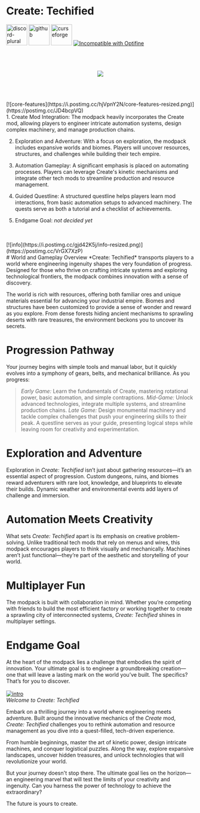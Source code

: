 # Create: Techified

  <a href="https://discord.gg/WjFH9uZUJA">
  <img alt="discord-plural" height="56" src="https://cdn.jsdelivr.net/npm/@intergrav/devins-badges@3/assets/cozy/social/discord-plural_vector.svg" alt="Talk with us on Discord"></a>

  <a href="https://github.com/CreateTechified/Modpack/Releases">
  <img alt="github" height="56" src="https://cdn.jsdelivr.net/npm/@intergrav/devins-badges@3/assets/cozy/available/github_vector.svg" alt="Available from GitHub Releases"></a>

  <a href="https://www.curseforge.com/minecraft/modpacks/create-techified">
  <img alt="curseforge" height="56" src="https://cdn.jsdelivr.net/npm/@intergrav/devins-badges@3/assets/cozy/available/curseforge_vector.svg" alt="Available on CurseForge"></a>

  <a href="https://lambdaurora.dev/optifine_alternatives" rel="noopener nofollow ugc">
  <img src="https://wsrv.nl/?url=https%3A%2F%2Fimages.teamresourceful.com%2Fu%2F8vCLgK.svg&amp;n=-1" alt="Incompatible with Optifine"></a>
  </br>
<br>
<br>
<br>
<p align="center">
  <img src="https://github.com/user-attachments/assets/6665e4a8-0b27-4a08-a313-d7f27bf67953" />
</p>
<br>
<br>
<br>
[![core-features](https://i.postimg.cc/hjVpnY2N/core-features-resized.png)](https://postimg.cc/JD4bcpVQ)
<br>
1. Create Mod Integration:
The modpack heavily incorporates the Create mod, allowing players to engineer intricate automation systems, design complex machinery, and manage production chains.

2. Exploration and Adventure:
With a focus on exploration, the modpack includes expansive worlds and biomes. Players will uncover resources, structures, and challenges while building their tech empire.

3. Automation Gameplay:
A significant emphasis is placed on automating processes. Players can leverage Create's kinetic mechanisms and integrate other tech mods to streamline production and resource management.

4. Guided Questline:
A structured questline helps players learn mod interactions, from basic automation setups to advanced machinery. The quests serve as both a tutorial and a checklist of achievements.

5. Endgame Goal:
*not decided yet*
<br>
<br>
[![info](https://i.postimg.cc/gjd42K5j/info-resized.png)](https://postimg.cc/VrGX7XzP)
<br>
# World and Gameplay Overview
*Create: Techified* transports players to a world where engineering ingenuity shapes the very foundation of progress. Designed for those who thrive on crafting intricate systems and exploring technological frontiers, the modpack combines innovation with a sense of discovery.

The world is rich with resources, offering both familiar ores and unique materials essential for advancing your industrial empire. Biomes and structures have been customized to provide a sense of wonder and reward as you explore. From dense forests hiding ancient mechanisms to sprawling deserts with rare treasures, the environment beckons you to uncover its secrets.

# Progression Pathway
Your journey begins with simple tools and manual labor, but it quickly evolves into a symphony of gears, belts, and mechanical brilliance. As you progress:

> *Early Game:* Learn the fundamentals of Create, mastering rotational power, basic automation, and simple contraptions.
> *Mid-Game:* Unlock advanced technologies, integrate multiple systems, and streamline production chains.
> *Late Game:* Design monumental machinery and tackle complex challenges that push your engineering skills to their peak.
A questline serves as your guide, presenting logical steps while leaving room for creativity and experimentation.

# Exploration and Adventure
Exploration in *Create: Techified* isn’t just about gathering resources—it’s an essential aspect of progression. Custom dungeons, ruins, and biomes reward adventurers with rare loot, knowledge, and blueprints to elevate their builds. Dynamic weather and environmental events add layers of challenge and immersion.

# Automation Meets Creativity
What sets *Create: Techified* apart is its emphasis on creative problem-solving. Unlike traditional tech mods that rely on menus and wires, this modpack encourages players to think visually and mechanically. Machines aren’t just functional—they’re part of the aesthetic and storytelling of your world.

# Multiplayer Fun
The modpack is built with collaboration in mind. Whether you’re competing with friends to build the most efficient factory or working together to create a sprawling city of interconnected systems, *Create: Techified* shines in multiplayer settings.

# Endgame Goal
At the heart of the modpack lies a challenge that embodies the spirit of innovation. Your ultimate goal is to engineer a groundbreaking creation—one that will leave a lasting mark on the world you’ve built. The specifics? That’s for you to discover.
<br>
<br>
[![intro](https://i.postimg.cc/wMV2ym8V/intro-resized.png)](https://postimg.cc/gLx81r0X)
<br>
*Welcome to Create: Techified*

Embark on a thrilling journey into a world where engineering meets adventure. Built around the innovative mechanics of the *Create* mod, *Create: Techified* challenges you to rethink automation and resource management as you dive into a quest-filled, tech-driven experience.

From humble beginnings, master the art of kinetic power, design intricate machines, and conquer logistical puzzles. Along the way, explore expansive landscapes, uncover hidden treasures, and unlock technologies that will revolutionize your world.

But your journey doesn't stop there. The ultimate goal lies on the horizon—an engineering marvel that will test the limits of your creativity and ingenuity. Can you harness the power of technology to achieve the extraordinary?

The future is yours to create.


